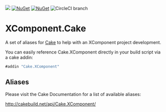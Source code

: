 [![](http://slack.xcomponent.com/badge.svg)](http://slack.xcomponent.com/)
[![NuGet](https://img.shields.io/nuget/v/Cake.XComponent.svg)](https://www.nuget.org/packages/Cake.XComponent)
[![NuGet](https://img.shields.io/nuget/dt/Cake.XComponent.svg)](https://www.nuget.org/packages/Cake.XComponent/)
![CircleCI branch](https://img.shields.io/circleci/project/github/xcomponent/Cake.XComponent/master.svg)

# XComponent.Cake
A set of aliases for [Cake](http://cakebuild.net) to help with an XComponent project development.

You can easily reference Cake.XComponent directly in your build script via a cake addin:  

```csharp
#addin "Cake.XComponent"
```
## Aliases

Please visit the Cake Documentation for a list of available aliases:  

http://cakebuild.net/api/Cake.XComponent/
